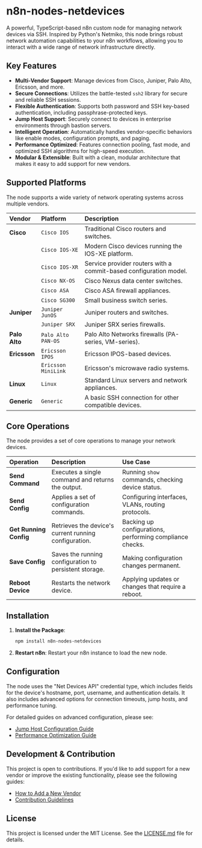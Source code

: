 # n8n-nodes-netdevices

A powerful, TypeScript-based n8n custom node for managing network devices via SSH. Inspired by Python's Netmiko, this node brings robust network automation capabilities to your n8n workflows, allowing you to interact with a wide range of network infrastructure directly.

## Key Features

-   **Multi-Vendor Support**: Manage devices from Cisco, Juniper, Palo Alto, Ericsson, and more.
-   **Secure Connections**: Utilizes the battle-tested `ssh2` library for secure and reliable SSH sessions.
-   **Flexible Authentication**: Supports both password and SSH key-based authentication, including passphrase-protected keys.
-   **Jump Host Support**: Securely connect to devices in enterprise environments through bastion servers.
-   **Intelligent Operation**: Automatically handles vendor-specific behaviors like enable modes, configuration prompts, and paging.
-   **Performance Optimized**: Features connection pooling, fast mode, and optimized SSH algorithms for high-speed execution.
-   **Modular & Extensible**: Built with a clean, modular architecture that makes it easy to add support for new vendors.

## Supported Platforms

The node supports a wide variety of network operating systems across multiple vendors.

| Vendor | Platform | Description |
| :--- | :--- | :--- |
| **Cisco** | `Cisco IOS` | Traditional Cisco routers and switches. |
| | `Cisco IOS-XE` | Modern Cisco devices running the IOS-XE platform. |
| | `Cisco IOS-XR` | Service provider routers with a commit-based configuration model. |
| | `Cisco NX-OS` | Cisco Nexus data center switches. |
| | `Cisco ASA` | Cisco ASA firewall appliances. |
| | `Cisco SG300` | Small business switch series. |
| **Juniper** | `Juniper JunOS` | Juniper routers and switches. |
| | `Juniper SRX` | Juniper SRX series firewalls. |
| **Palo Alto** | `Palo Alto PAN-OS` | Palo Alto Networks firewalls (PA-series, VM-series). |
| **Ericsson** | `Ericsson IPOS` | Ericsson IPOS-based devices. |
| | `Ericsson MiniLink`| Ericsson's microwave radio systems. |
| **Linux** | `Linux` | Standard Linux servers and network appliances. |
| **Generic** | `Generic` | A basic SSH connection for other compatible devices. |

## Core Operations

The node provides a set of core operations to manage your network devices.

| Operation | Description | Use Case |
| :--- | :--- | :--- |
| **Send Command** | Executes a single command and returns the output. | Running `show` commands, checking device status. |
| **Send Config** | Applies a set of configuration commands. | Configuring interfaces, VLANs, routing protocols. |
| **Get Running Config**| Retrieves the device's current running configuration. | Backing up configurations, performing compliance checks. |
| **Save Config** | Saves the running configuration to persistent storage. | Making configuration changes permanent. |
| **Reboot Device** | Restarts the network device. | Applying updates or changes that require a reboot. |

## Installation

1.  **Install the Package**:
    ```bash
    npm install n8n-nodes-netdevices
    ```
2.  **Restart n8n**:
    Restart your n8n instance to load the new node.

## Configuration

The node uses the "Net Devices API" credential type, which includes fields for the device's hostname, port, username, and authentication details. It also includes advanced options for connection timeouts, jump hosts, and performance tuning.

For detailed guides on advanced configuration, please see:
-   [Jump Host Configuration Guide](JUMP_HOST_GUIDE.md)
-   [Performance Optimization Guide](PERFORMANCE_OPTIMIZATION_GUIDE.md)

## Development & Contribution

This project is open to contributions. If you'd like to add support for a new vendor or improve the existing functionality, please see the following guides:

-   [How to Add a New Vendor](VENDOR_GUIDE.md)
-   [Contribution Guidelines](CONTRIBUTING.md)

## License

This project is licensed under the MIT License. See the [LICENSE.md](LICENSE.md) file for details.
